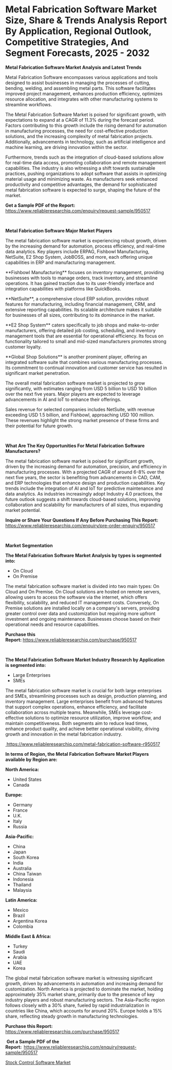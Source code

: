 <p><h1>Metal Fabrication Software Market Size, Share & Trends Analysis Report By Application, Regional Outlook, Competitive Strategies, And Segment Forecasts, 2025 - 2032</h1></p><p><strong>Metal Fabrication Software Market Analysis and Latest Trends</strong></p>
<p><p>Metal Fabrication Software encompasses various applications and tools designed to assist businesses in managing the processes of cutting, bending, welding, and assembling metal parts. This software facilitates improved project management, enhances production efficiency, optimizes resource allocation, and integrates with other manufacturing systems to streamline workflows.</p><p>The Metal Fabrication Software Market is poised for significant growth, with expectations to expand at a CAGR of 11.3% during the forecast period. Factors contributing to this growth include the rising demand for automation in manufacturing processes, the need for cost-effective production solutions, and the increasing complexity of metal fabrication projects. Additionally, advancements in technology, such as artificial intelligence and machine learning, are driving innovation within the sector.</p><p>Furthermore, trends such as the integration of cloud-based solutions allow for real-time data access, promoting collaboration and remote management capabilities. The industry is also witnessing a shift towards sustainable practices, pushing organizations to adopt software that assists in optimizing material usage and minimizing waste. As manufacturers seek enhanced productivity and competitive advantages, the demand for sophisticated metal fabrication software is expected to surge, shaping the future of the market.</p></p>
<p><strong>Get a Sample PDF of the Report:&nbsp;</strong> <a href="https://www.reliableresearchiq.com/enquiry/request-sample/950517?utm_campaign=2797&utm_medium=2&utm_source=Github&utm_content=ia&utm_term=06032025&utm_id=metal-fabrication-software">https://www.reliableresearchiq.com/enquiry/request-sample/950517</a></p>
<p>&nbsp;</p>
<p><strong>Metal Fabrication Software Major Market Players</strong></p>
<p><p>The metal fabrication software market is experiencing robust growth, driven by the increasing demand for automation, process efficiency, and real-time data analytics. Key players include ERPAG, Fishbowl Manufacturing, NetSuite, E2 Shop System, JobBOSS, and more, each offering unique capabilities in ERP and manufacturing management.</p><p>**Fishbowl Manufacturing** focuses on inventory management, providing businesses with tools to manage orders, track inventory, and streamline operations. It has gained traction due to its user-friendly interface and integration capabilities with platforms like QuickBooks.</p><p>**NetSuite**, a comprehensive cloud ERP solution, provides robust features for manufacturing, including financial management, CRM, and extensive reporting capabilities. Its scalable architecture makes it suitable for businesses of all sizes, contributing to its dominance in the market.</p><p>**E2 Shop System** caters specifically to job shops and make-to-order manufacturers, offering detailed job costing, scheduling, and inventory management tools that are essential for operational efficiency. Its focus on functionality tailored to small and mid-sized manufacturers promotes strong customer loyalty.</p><p>**Global Shop Solutions** is another prominent player, offering an integrated software suite that combines various manufacturing processes. Its commitment to continual innovation and customer service has resulted in significant market penetration.</p><p>The overall metal fabrication software market is projected to grow significantly, with estimates ranging from USD 5 billion to USD 10 billion over the next five years. Major players are expected to leverage advancements in AI and IoT to enhance their offerings. </p><p>Sales revenue for selected companies includes NetSuite, with revenue exceeding USD 1.5 billion, and Fishbowl, approaching USD 100 million. These revenues highlight the strong market presence of these firms and their potential for future growth.</p></p>
<p>&nbsp;</p>
<p><strong>What Are The Key Opportunities For Metal Fabrication Software Manufacturers?</strong></p>
<p><p>The metal fabrication software market is poised for significant growth, driven by the increasing demand for automation, precision, and efficiency in manufacturing processes. With a projected CAGR of around 6-8% over the next five years, the sector is benefiting from advancements in CAD, CAM, and ERP technologies that enhance design and production capabilities. Key trends include the integration of AI and IoT for predictive maintenance and data analytics. As industries increasingly adopt Industry 4.0 practices, the future outlook suggests a shift towards cloud-based solutions, improving collaboration and scalability for manufacturers of all sizes, thus expanding market potential.</p></p>
<p><strong>Inquire or Share Your Questions If Any Before Purchasing This Report:</strong> <a href="https://www.reliableresearchiq.com/enquiry/pre-order-enquiry/950517?utm_campaign=2797&utm_medium=2&utm_source=Github&utm_content=ia&utm_term=06032025&utm_id=metal-fabrication-software">https://www.reliableresearchiq.com/enquiry/pre-order-enquiry/950517</a></p>
<p>&nbsp;</p>
<p><strong>Market Segmentation</strong></p>
<p><strong>The Metal Fabrication Software Market Analysis by types is segmented into:</strong></p>
<p><ul><li>On Cloud</li><li>On Premise</li></ul></p>
<p><p>The metal fabrication software market is divided into two main types: On Cloud and On Premise. On Cloud solutions are hosted on remote servers, allowing users to access the software via the internet, which offers flexibility, scalability, and reduced IT management costs. Conversely, On Premise solutions are installed locally on a company's servers, providing greater control over data and customization but requiring more upfront investment and ongoing maintenance. Businesses choose based on their operational needs and resource capabilities.</p></p>
<p><strong>Purchase this Report:&nbsp;</strong><a href="https://www.reliableresearchiq.com/purchase/950517?utm_campaign=2797&utm_medium=2&utm_source=Github&utm_content=ia&utm_term=06032025&utm_id=metal-fabrication-software">https://www.reliableresearchiq.com/purchase/950517</a></p>
<p>&nbsp;</p>
<p><strong>The Metal Fabrication Software Market Industry Research by Application is segmented into:</strong></p>
<p><ul><li>Large Enterprises</li><li>SMEs</li></ul></p>
<p><p>The metal fabrication software market is crucial for both large enterprises and SMEs, streamlining processes such as design, production planning, and inventory management. Large enterprises benefit from advanced features that support complex operations, enhance efficiency, and facilitate collaboration across multiple teams. Meanwhile, SMEs leverage cost-effective solutions to optimize resource utilization, improve workflow, and maintain competitiveness. Both segments aim to reduce lead times, enhance product quality, and achieve better operational visibility, driving growth and innovation in the metal fabrication industry.</p></p>
<p><a href="https://www.reliableresearchiq.com/metal-fabrication-software-r950517?utm_campaign=2797&utm_medium=2&utm_source=Github&utm_content=ia&utm_term=06032025&utm_id=metal-fabrication-software">&nbsp;https://www.reliableresearchiq.com/metal-fabrication-software-r950517</a></p>
<p><strong>In terms of Region, the Metal Fabrication Software Market Players available by Region are:</strong></p>
<p>
    <p> <strong> North America: </strong>
        <ul>
            <li>United States</li>
            <li>Canada</li>
        </ul>
        </p> 
    <p> <strong> Europe: </strong>
        <ul>
            <li>Germany</li>
            <li>France</li>
            <li>U.K.</li>
            <li>Italy</li>
            <li>Russia</li>
        </ul>
        </p> 
    <p> <strong> Asia-Pacific: </strong>
        <ul>
            <li>China</li>
            <li>Japan</li>
            <li>South Korea</li>
            <li>India</li>
            <li>Australia</li>
            <li>China Taiwan</li>
            <li>Indonesia</li>
            <li>Thailand</li>
            <li>Malaysia</li>
        </ul>
        </p> 
    <p> <strong> Latin America: </strong>
        <ul>
            <li>Mexico</li>
            <li>Brazil</li>
            <li>Argentina Korea</li>
            <li>Colombia</li>
        </ul>
        </p> 
    <p> <strong> Middle East & Africa: </strong>
        <ul>
            <li>Turkey</li>
            <li>Saudi</li>
            <li>Arabia</li>
            <li>UAE</li>
            <li>Korea</li>
        </ul>
    </p>
    </p>
<p><p>The global metal fabrication software market is witnessing significant growth, driven by advancements in automation and increasing demand for customization. North America is projected to dominate the market, holding approximately 35% market share, primarily due to the presence of key industry players and robust manufacturing sectors. The Asia-Pacific region follows closely with a 30% share, fueled by rapid industrialization in countries like China, which accounts for around 20%. Europe holds a 15% share, reflecting steady growth in manufacturing technologies.</p></p>
<p><strong>Purchase this Report: </strong><a href="https://www.reliableresearchiq.com/purchase/950517?utm_campaign=2797&utm_medium=2&utm_source=Github&utm_content=ia&utm_term=06032025&utm_id=metal-fabrication-software">https://www.reliableresearchiq.com/purchase/950517</a></p>
<p>&nbsp;<strong>Get a Sample PDF of the Report:&nbsp;&nbsp;</strong><a href="https://www.reliableresearchiq.com/enquiry/request-sample/950517?utm_campaign=2797&utm_medium=2&utm_source=Github&utm_content=ia&utm_term=06032025&utm_id=metal-fabrication-software">https://www.reliableresearchiq.com/enquiry/request-sample/950517</a></p>
<p><strong></strong></p>
<p><p><a href="https://github.com/abedlagagica4/Market-Research-Report-List-1/blob/main/stock-control-software-market.md?utm_campaign=2797&utm_medium=2&utm_source=Github&utm_content=ia&utm_term=06032025&utm_id=metal-fabrication-software">Stock Control Software Market</a></p></p>
